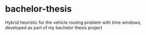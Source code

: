 # bachelor-thesis
Hybrid heuristic for the vehicle routing problem with time windows, developed as part of my bachelor thesis project
